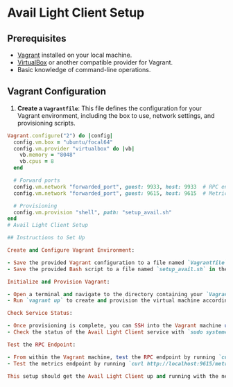 # Avail Light Client Setup


## Prerequisites

- [Vagrant](https://www.vagrantup.com/downloads) installed on your local machine.
- [VirtualBox](https://www.virtualbox.org/wiki/Downloads) or another compatible provider for Vagrant.
- Basic knowledge of command-line operations.

## Vagrant Configuration

1. **Create a `Vagrantfile`**: This file defines the configuration for your Vagrant environment, including the box to use, network settings, and provisioning scripts.

```ruby
Vagrant.configure("2") do |config|
  config.vm.box = "ubuntu/focal64"
  config.vm.provider "virtualbox" do |vb|
    vb.memory = "8048"
    vb.cpus = 8
  end

  # Forward ports
  config.vm.network "forwarded_port", guest: 9933, host: 9933  # RPC endpoint
  config.vm.network "forwarded_port", guest: 9615, host: 9615  # Metrics endpoint

  # Provisioning
  config.vm.provision "shell", path: "setup_avail.sh"
end
# Avail Light Client Setup

## Instructions to Set Up

Create and Configure Vagrant Environment:

- Save the provided Vagrant configuration to a file named `Vagrantfile` in your project directory.
- Save the provided Bash script to a file named `setup_avail.sh` in the same directory.

Initialize and Provision Vagrant:

- Open a terminal and navigate to the directory containing your `Vagrantfile` and `setup_avail.sh`.
- Run `vagrant up` to create and provision the virtual machine according to the configuration.

Check Service Status:

- Once provisioning is complete, you can SSH into the Vagrant machine using `vagrant ssh`.
- Check the status of the Avail Light Client service with `sudo systemctl status avail-light-client`.

Test the RPC Endpoint:

- From within the Vagrant machine, test the RPC endpoint by running `curl http://localhost:9933`.
- Test the metrics endpoint by running `curl http://localhost:9615/metrics`.

This setup should get the Avail Light Client up and running with the necessary configurations and services. If you encounter issues, ensure all dependencies are properly installed and the service is correctly configured.
